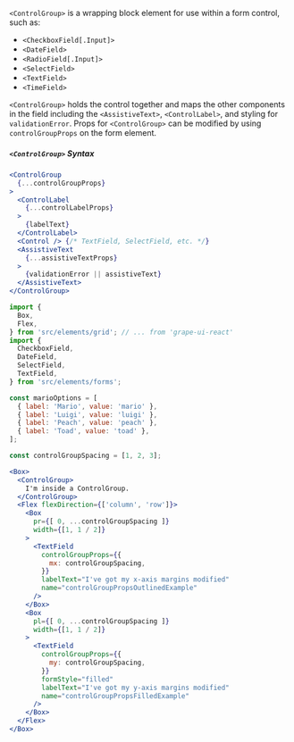 `<ControlGroup>` is a wrapping block element for use within a form control, such as:

* `<CheckboxField[.Input]>`
* `<DateField>`
* `<RadioField[.Input]>`
* `<SelectField>`
* `<TextField>`
* `<TimeField>`

`<ControlGroup>` holds the control together and maps the other components in the field including the `<AssistiveText>`, `<ControlLabel>`, and styling for `validationError`. Props for `<ControlGroup>` can be modified by using `controlGroupProps` on the form element.

##### `<ControlGroup>` Syntax

```jsx static
<ControlGroup
  {...controlGroupProps}
>
  <ControlLabel
    {...controlLabelProps}
  >
    {labelText}
  </ControlLabel>
  <Control /> {/* TextField, SelectField, etc. */}
  <AssistiveText
    {...assistiveTextProps}
  >
    {validationError || assistiveText}
  </AssistiveText>
</ControlGroup>
```

```jsx inside Markdown
import {
  Box,
  Flex,
} from 'src/elements/grid'; // ... from 'grape-ui-react'
import {
  CheckboxField,
  DateField,
  SelectField,
  TextField,
} from 'src/elements/forms';

const marioOptions = [
  { label: 'Mario', value: 'mario' },
  { label: 'Luigi', value: 'luigi' },
  { label: 'Peach', value: 'peach' },
  { label: 'Toad', value: 'toad' },
];

const controlGroupSpacing = [1, 2, 3];

<Box>
  <ControlGroup>
    I'm inside a ControlGroup.
  </ControlGroup>
  <Flex flexDirection={['column', 'row']}>
    <Box
      pr={[ 0, ...controlGroupSpacing ]}
      width={[1, 1 / 2]}
    >
      <TextField
        controlGroupProps={{
          mx: controlGroupSpacing,
        }}
        labelText="I've got my x-axis margins modified"
        name="controlGroupPropsOutlinedExample"
      />
    </Box>
    <Box
      pl={[ 0, ...controlGroupSpacing ]}
      width={[1, 1 / 2]}
    >
      <TextField
        controlGroupProps={{
          my: controlGroupSpacing,
        }}
        formStyle="filled"
        labelText="I've got my y-axis margins modified"
        name="controlGroupPropsFilledExample"
      />
    </Box>
  </Flex>
</Box>
```

